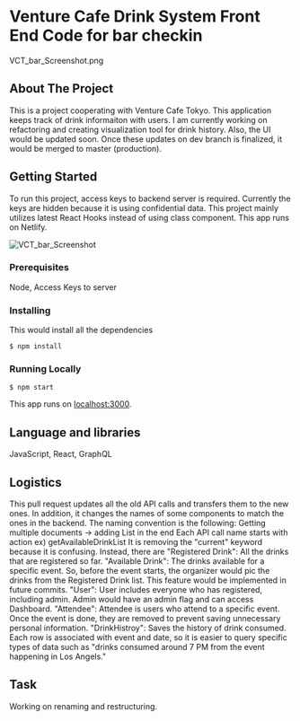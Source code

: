 # Venture Cafe Drink System Front End Code for bar checkin

VCT_bar_Screenshot.png

## About The Project
This is a project cooperating with Venture Cafe Tokyo. This application keeps track of drink informaiton with users. I am currently working on refactoring and creating visualization tool for drink history. Also, the UI would be updated soon. Once these updates on dev branch is finalized, it would be merged to master (production).

## Getting Started
To run this project, access keys to backend server is required. Currently the keys are hidden because it is using confidential data. This project mainly utilizes latest React Hooks instead of using class component.
This app runs on Netlify.

![VCT_bar_Screenshot](https://user-images.githubusercontent.com/32227575/75651666-ae398180-5c1e-11ea-8479-e8ca9cb93120.png)

### Prerequisites
Node, Access Keys to server

### Installing
This would install all the dependencies
```
$ npm install
```

### Running Locally
```
$ npm start
```
This app runs on [localhost:3000](http://localhost:3000/).


## Language and libraries
JavaScript, React, GraphQL

## Logistics
This pull request updates all the old API calls and transfers them to the new ones. In addition, it changes the names of some components to match the ones in the backend.
The naming convention is the following:
Getting multiple documents -> adding List in the end
Each API call name starts with action ex) getAvailableDrinkList
It is removing the "current" keyword because it is confusing. Instead, there are
"Registered Drink": All the drinks that are registered so far.
"Available Drink": The drinks available for a specific event. So, before the event starts, the organizer would pic the drinks from the Registered Drink list. This feature would be implemented in future commits.
"User": User includes everyone who has registered, including admin. Admin would have an admin flag and can access Dashboard.
"Attendee": Attendee is users who attend to a specific event. Once the event is done, they are removed to prevent saving unnecessary personal information. 
"DrinkHistroy": Saves the history of drink consumed. Each row is associated with event and date, so it is easier to query specific types of data such as "drinks consumed around 7 PM from the event happening in Los Angels." 

## Task
Working on renaming and restructuring.

